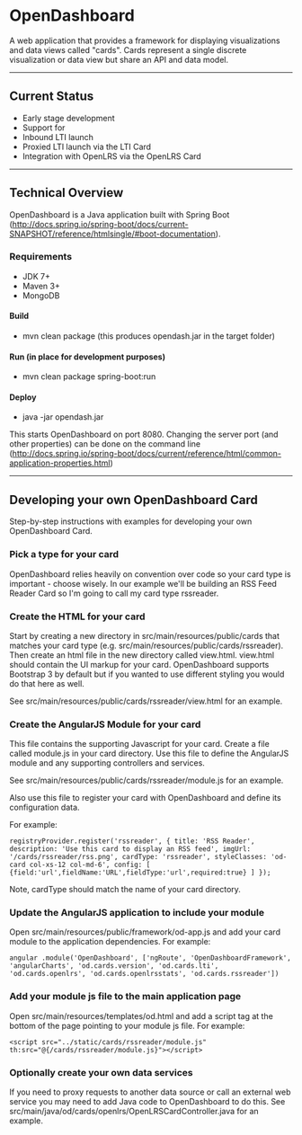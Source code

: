 OpenDashboard
============================
A web application that provides a framework for displaying visualizations and data views called "cards". Cards represent a single discrete visualization or data view but share an API and data model.
*************************************************************************************
Current Status
----------------
* Early stage development
* Support for
 * Inbound LTI launch
 * Proxied LTI launch via the LTI Card
 * Integration with OpenLRS via the OpenLRS Card
 
*************************************************************************************
## Technical Overview
OpenDashboard is a Java application built with Spring Boot (http://docs.spring.io/spring-boot/docs/current-SNAPSHOT/reference/htmlsingle/#boot-documentation).

### Requirements
* JDK 7+
* Maven 3+
* MongoDB

#### Build
* mvn clean package (this produces opendash.jar in the target folder)

#### Run (in place for development purposes)
* mvn clean package spring-boot:run

#### Deploy
* java -jar opendash.jar

This starts OpenDashboard on port 8080. Changing the server port (and other properties) can be done on the command line (http://docs.spring.io/spring-boot/docs/current/reference/html/common-application-properties.html)

*************************************************************************************
## Developing your own OpenDashboard Card
Step-by-step instructions with examples for developing your own OpenDashboard Card.

### Pick a type for your card

OpenDashboard relies heavily on convention over code so your card type is important - choose wisely. In our example we'll be building an RSS Feed Reader Card so I'm going to call my card type rssreader.

### Create the HTML for your card

Start by creating a new directory in src/main/resources/public/cards that matches your card type (e.g. src/main/resources/public/cards/rssreader). Then create an html file in the new directory called view.html. view.html should contain the UI markup for your card. OpenDashboard supports Bootstrap 3 by default but if you wanted to use different styling you would do that here as well.

See src/main/resources/public/cards/rssreader/view.html for an example.

### Create the AngularJS Module for your card

This file contains the supporting Javascript for your card. Create a file called module.js in your card directory. Use this file to define the AngularJS module and any supporting controllers and services.

See src/main/resources/public/cards/rssreader/module.js for an example.

Also use this file to register your card with OpenDashboard and define its configuration data. 

For example:

`registryProvider.register('rssreader',
 {
		title: 'RSS Reader',
		description: 'Use this card to display an RSS feed',
		imgUrl: '/cards/rssreader/rss.png',
		cardType: 'rssreader',
		styleClasses: 'od-card col-xs-12 col-md-6',
		config: [
		  {field:'url',fieldName:'URL',fieldType:'url',required:true}
		]
	});`
	
Note, cardType should match the name of your card directory.

### Update the AngularJS application to include your module

Open src/main/resources/public/framework/od-app.js and add your card module to the application dependencies. For example:

`angular
	.module('OpenDashboard', ['ngRoute', 'OpenDashboardFramework', 
	                          'angularCharts',
	                          'od.cards.version', 'od.cards.lti', 'od.cards.openlrs', 'od.cards.openlrsstats', 'od.cards.rssreader'])`

### Add your module js file to the main application page

Open src/main/resources/templates/od.html and add a script tag at the bottom of the page pointing to your module js file. For example:

`<script src="../static/cards/rssreader/module.js" th:src="@{/cards/rssreader/module.js}"></script>`

### Optionally create your own data services

If you need to proxy requests to another data source or call an external web service you may need to add Java code to OpenDashboard to do this. See src/main/java/od/cards/openlrs/OpenLRSCardController.java for an example.
